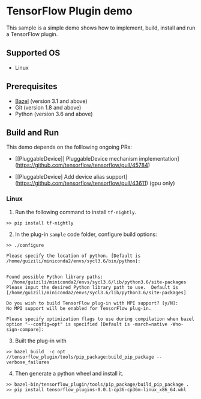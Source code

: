 # TensorFlow Plugin demo
This sample is a simple demo shows how to implement, build, install and run a TensorFlow plugin.

## Supported OS
* Linux

## Prerequisites

* [Bazel](https://docs.bazel.build/versions/master/install-ubuntu.html) (version 3.1 and above)
* Git (version 1.8 and above)
* Python (version 3.6 and above)

## Build and Run
This demo depends on the folllowing ongoing PRs:
* [\[PluggableDevice\]] PluggableDevice mechanism implementation](https://github.com/tensorflow/tensorflow/pull/45784)

* [\[PluggableDevice\] Add device alias support] (https://github.com/tensorflow/tensorflow/pull/43611) (gpu only)

### Linux
1. Run the following command to install `tf-nightly`.
```
>> pip install tf-nightly
```
2. In the plug-in `sample` code folder, configure build options:
```
>> ./configure 

Please specify the location of python. [Default is /home/guizili/miniconda2/envs/sycl3.6/bin/python]: 


Found possible Python library paths:
  /home/guizili/miniconda2/envs/sycl3.6/lib/python3.6/site-packages
Please input the desired Python library path to use.  Default is [/home/guizili/miniconda2/envs/sycl3.6/lib/python3.6/site-packages]

Do you wish to build TensorFlow plug-in with MPI support? [y/N]: 
No MPI support will be enabled for TensorFlow plug-in.

Please specify optimization flags to use during compilation when bazel option "--config=opt" is specified [Default is -march=native -Wno-sign-compare]: 
```

3. Built the plug-in with
```
>> bazel build  -c opt //tensorflow_plugin/tools/pip_package:build_pip_package --verbose_failures
```
4. Then generate a python wheel and install it.
```
>> bazel-bin/tensorflow_plugin/tools/pip_package/build_pip_package .
>> pip install tensorflow_plugins-0.0.1-cp36-cp36m-linux_x86_64.whl
```
